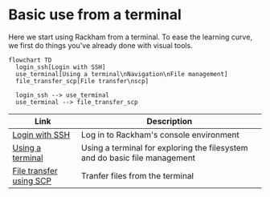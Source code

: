 # Basic use from a terminal

Here we start using Rackham from a terminal.
To ease the learning curve,
we first do things you've already done
with visual tools.

```mermaid
flowchart TD
  login_ssh[Login with SSH]
  use_terminal[Using a terminal\nNavigation\nFile management]
  file_transfer_scp[File transfer\nscp]

  login_ssh --> use_terminal
  use_terminal --> file_transfer_scp
```

Link                                                                          |Description
------------------------------------------------------------------------------|--------------------------------------------------------------------------
[Login with SSH](../sessions/login_console.md)                                |Log in to Rackham's console environment
[Using a terminal](../sessions/use_terminal.md)                               |Using a terminal for exploring the filesystem and do basic file management
[File transfer using SCP](../sessions/file_transfer_using_scp.md)             |Tranfer files from the terminal
